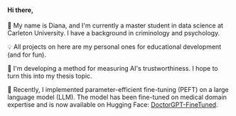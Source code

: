 #### Hi there,  
👋  My name is Diana, and I'm currently a master student in data science at Carleton University. I have a background in criminology and psychology. 

💡  All projects on here are my personal ones for educational development (and for fun).  

📘  I'm developing a method for measuring AI's trustworthiness. I hope to turn this into my thesis topic. 

🩻  Recently, I implemented parameter-efficient fine-tuning (PEFT) on a large language model (LLM). The model has been fine-tuned on medical domain expertise and is now available on Hugging Face: [DoctorGPT-FineTuned](https://huggingface.co/Deanna/doctorgpt-ft).  
